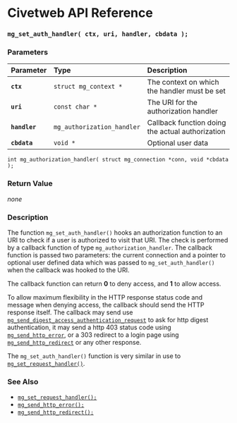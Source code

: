 # Civetweb API Reference

### `mg_set_auth_handler( ctx, uri, handler, cbdata );`

### Parameters

| Parameter | Type | Description |
| :--- | :--- | :--- |
|**`ctx`**|`struct mg_context *`|The context on which the handler must be set|
|**`uri`**|`const char *`|The URI for the authorization handler|
|**`handler`**|`mg_authorization_handler`|Callback function doing the actual authorization|
|**`cbdata`**|`void *`|Optional user data|

`int mg_authorization_handler( struct mg_connection *conn, void *cbdata );`

### Return Value

*none*

### Description

The function `mg_set_auth_handler()` hooks an authorization function to an URI to check if a user is authorized to visit that URI. The check is performed by a callback function of type `mg_authorization_handler`. The callback function is passed two parameters: the current connection and a pointer to optional user defined data which was passed to `mg_set_auth_handler()` when the callback was hooked to the URI.

The callback function can return **0** to deny access, and **1** to allow access.

To allow maximum flexibility in the HTTP response status code and message when denying access, the callback should
send the HTTP response itself. 
The callback may send use [`mg_send_digest_access_authentication_request`](mg_send_digest_access_authentication_request.md) to ask for http digest authentication,
it may send a http 403 status code using [`mg_send_http_error`](mg_set_request_handler.md), 
or a 303 redirect to a login page using [`mg_send_http_redirect`](mg_send_http_redirect.md) 
or any other response.

The `mg_set_auth_handler()` function is very similar in use to [`mg_set_request_handler()`](mg_set_request_handler.md).

### See Also

* [`mg_set_request_handler();`](mg_set_request_handler.md)
* [`mg_send_http_error();`](mg_set_request_handler.md)
* [`mg_send_http_redirect();`](mg_send_http_redirect.md)
